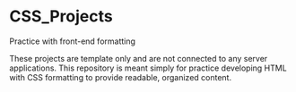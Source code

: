 # CSS_Projects
Practice with front-end formatting

These projects are template only and are not connected to any server applications.
This repository is meant simply for practice developing HTML with CSS formatting to provide readable, organized content.
